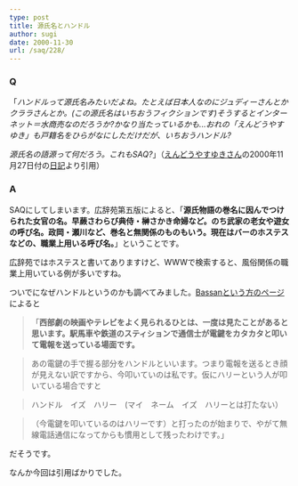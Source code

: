 ```yaml
---
type: post
title: 源氏名とハンドル
author: sugi
date: 2000-11-30
url: /saq/228/
---
```

### Q 

「<cite>ハンドルって源氏名みたいだよね。たとえば日本人なのにジュディーさんとかクララさんとか。(この源氏名はいちおうフィクションです)そうするとインターネット＝水商売なのだろうか?かなり当たっているかも...おれの「えんどうやすゆき」も戸籍名をひらがなにしただけだが、いちおうハンドル?</cite>

<cite>源氏名の語源って何だろう。これもSAQ?</cite>」（<a href="http://www.ss.iij4u.or.jp/~eyasuyuk/index.shtml" onclick="_gaq.push(['_trackEvent', 'outbound-article', 'http://www.ss.iij4u.or.jp/~eyasuyuk/index.shtml', 'えんどうやすゆきさん']);" >えんどうやすゆきさん</a>の2000年11月27日付の<a href="http://www.diary.ne.jp/user/33251/" onclick="_gaq.push(['_trackEvent', 'outbound-article', 'http://www.diary.ne.jp/user/33251/', '日記']);" >日記</a>より引用）

### A 

SAQにしてしまいます。広辞苑第五版によると、「**源氏物語の巻名に因んでつけられた女官の名。早蕨さわらび典侍・榊さかき命婦など。のち武家の老女や遊女の呼び名。政岡・瀬川など、巻名と無関係のものもいう。現在はバーのホステスなどの、職業上用いる呼び名。**」ということです。

広辞苑ではホステスと書いてありますけど、WWWで検索すると、風俗関係の職業上用いている例が多いですね。

ついでになぜハンドルというのかも調べてみました。<a href="http://www2.117.ne.jp/~bassan/zakki.html" onclick="_gaq.push(['_trackEvent', 'outbound-article', 'http://www2.117.ne.jp/~bassan/zakki.html', 'Bassanという方のページ']);" >Bassanという方のページ</a>によると

> 「**西部劇の映画やテレビをよく見られるひとは、一度は見たことがあると思います。駅馬車や鉄道のスティションで通信士が電鍵をカタカタと叩いて電報を送っている場面です。**

> あの電鍵の手で握る部分をハンドルといいます。つまり電報を送るとき顔が見えない訳ですから、今叩いていのは私です。仮にハリーという人が叩いている場合ですと

> ハンドル　イズ　ハリー　(マイ　ネーム　イズ　ハリーとは打たない）

> （今電鍵を叩いているのはハリーです）と打ったのが始まりで、やがて無線電話通信になってからも慣用として残ったわけです。」

だそうです。

なんか今回は引用ばかりでした。
